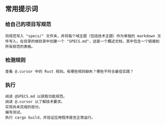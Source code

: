 ## 常用提示词

### 给自己的项目写规范

```
将规范写入 "specs/" 文件夹，并将每个域主题（包括技术主题）作为单独的 markdown 文件写入。在目录的根目录中创建一个 "SPECS.md"，这是一个概述文档，其中包含一个链接到所有规范的表格。
```

### 检测规则

```
查看 @.cursor 中的 Rust 规则。有哪些规则缺失？哪些不符合最佳实践？
```

### 执行

```
阅读 @SPECS.md 以获取功能规范。
阅读 @.cursor 以了解技术要求。
实现尚未完成的部分。
编写测试。
执行 cargo build，并验证应用程序是否正常运行。
```

